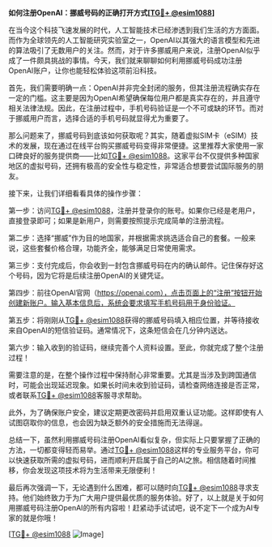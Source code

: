 **如何注册OpenAI：挪威号码的正确打开方式[[TG💪+ @esim1088](https://t.me/s/esim1088)]**

在当今这个科技飞速发展的时代，人工智能技术已经渗透到我们生活的方方面面。而作为全球领先的人工智能研究实验室之一，OpenAI以其强大的语言模型和先进的算法吸引了无数用户的关注。然而，对于许多挪威用户来说，注册OpenAI似乎成了一件颇具挑战的事情。今天，我们就来聊聊如何利用挪威号码成功注册OpenAI账户，让你也能轻松体验这项前沿科技。

首先，我们需要明确一点：OpenAI并非完全封闭的服务，但其注册流程确实存在一定的门槛。这主要是因为OpenAI希望确保每位用户都是真实存在的，并且遵守相关法律法规。因此，在注册过程中，手机号码验证是一个不可或缺的环节。而对于挪威用户而言，选择合适的手机号码就显得尤为重要了。

那么问题来了，挪威号码到底该如何获取呢？其实，随着虚拟SIM卡（eSIM）技术的发展，现在通过在线平台购买挪威号码变得非常便捷。这里推荐大家使用一家口碑良好的服务提供商——比如[TG💪+ @esim1088](https://t.me/s/esim1088)。这家平台不仅提供多种国家地区的虚拟号码，还拥有极高的安全性与稳定性，非常适合想要尝试国际服务的朋友。

接下来，让我们详细看看具体的操作步骤：

第一步：访问[TG💪+ @esim1088](https://t.me/s/esim1088)，注册并登录你的账号。如果你已经是老用户，直接登录即可；如果是新用户，则需要按照提示完成简单的注册流程。

第二步：选择“挪威”作为目的地国家，并根据需求挑选适合自己的套餐。一般来说，这些套餐价格合理，功能齐全，能够满足日常使用需求。

第三步：支付完成后，你会收到一封包含挪威号码在内的确认邮件。记住保存好这个号码，因为它将是后续注册OpenAI的关键凭证。

第四步：前往OpenAI官网（https://openai.com），点击页面上的“注册”按钮开始创建新账户。输入基本信息后，系统会要求填写手机号码用于身份验证。

第五步：将刚刚从[TG💪+ @esim1088](https://t.me/s/esim1088)获得的挪威号码填入相应位置，并等待接收来自OpenAI的短信验证码。通常情况下，这条短信会在几分钟内送达。

第六步：输入收到的验证码，继续完善个人资料设置。至此，你就完成了整个注册过程！

需要注意的是，在整个操作过程中保持耐心非常重要。尤其是当涉及到跨国通信时，可能会出现延迟现象。如果长时间未收到验证码，请检查网络连接是否正常，或者联系[TG💪+ @esim1088](https://t.me/s/esim1088)客服寻求帮助。

此外，为了确保账户安全，建议定期更改密码并启用双重认证功能。这样即使有人试图窃取你的信息，也会因为缺乏额外的安全措施而无法得逞。

总结一下，虽然利用挪威号码注册OpenAI看似复杂，但实际上只要掌握了正确的方法，一切都变得轻而易举。通过[TG💪+ @esim1088](https://t.me/s/esim1088)这样的专业服务平台，你可以快速获取所需的虚拟号码，进而顺利开启属于自己的AI之旅。相信随着时间推移，你会发现这项技术将为生活带来无限便利！

最后再次强调一下，无论遇到什么困难，都可以随时向[TG💪+ @esim1088](https://t.me/s/esim1088)寻求支持。他们始终致力于为广大用户提供最优质的服务体验。好了，以上就是关于如何用挪威号码注册OpenAI的所有内容啦！赶紧动手试试吧，说不定下一个成为AI专家的就是你哦！

[[TG💪+ @esim1088](https://t.me/s/esim1088) ![Image](https://i.postimg.cc/4NQfJmqS/Snipaste-2025-05-13-00-14-12.png)]
